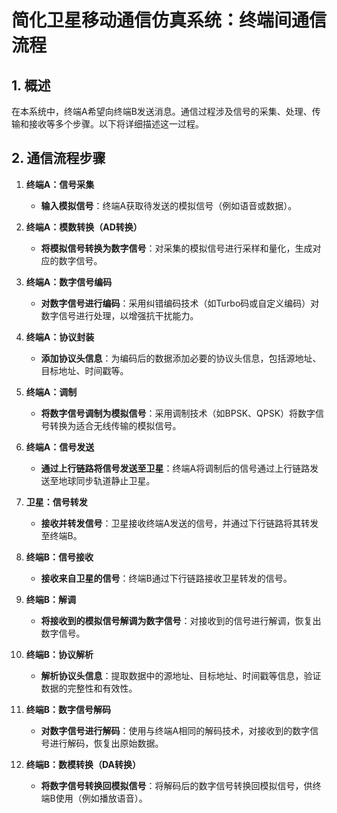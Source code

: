 # 简化卫星移动通信仿真系统：终端间通信流程

## 1. 概述

在本系统中，终端A希望向终端B发送消息。通信过程涉及信号的采集、处理、传输和接收等多个步骤。以下将详细描述这一过程。

## 2. 通信流程步骤

1. **终端A：信号采集**
   - **输入模拟信号**：终端A获取待发送的模拟信号（例如语音或数据）。

2. **终端A：模数转换（AD转换）**
   - **将模拟信号转换为数字信号**：对采集的模拟信号进行采样和量化，生成对应的数字信号。

3. **终端A：数字信号编码**
   - **对数字信号进行编码**：采用纠错编码技术（如Turbo码或自定义编码）对数字信号进行处理，以增强抗干扰能力。

4. **终端A：协议封装**
   - **添加协议头信息**：为编码后的数据添加必要的协议头信息，包括源地址、目标地址、时间戳等。

5. **终端A：调制**
   - **将数字信号调制为模拟信号**：采用调制技术（如BPSK、QPSK）将数字信号转换为适合无线传输的模拟信号。

6. **终端A：信号发送**
   - **通过上行链路将信号发送至卫星**：终端A将调制后的信号通过上行链路发送至地球同步轨道静止卫星。

7. **卫星：信号转发**
   - **接收并转发信号**：卫星接收终端A发送的信号，并通过下行链路将其转发至终端B。

8. **终端B：信号接收**
   - **接收来自卫星的信号**：终端B通过下行链路接收卫星转发的信号。

9. **终端B：解调**
   - **将接收到的模拟信号解调为数字信号**：对接收到的信号进行解调，恢复出数字信号。

10. **终端B：协议解析**
    - **解析协议头信息**：提取数据中的源地址、目标地址、时间戳等信息，验证数据的完整性和有效性。

11. **终端B：数字信号解码**
    - **对数字信号进行解码**：使用与终端A相同的解码技术，对接收到的数字信号进行解码，恢复出原始数据。

12. **终端B：数模转换（DA转换）**
    - **将数字信号转换回模拟信号**：将解码后的数字信号转换回模拟信号，供终端B使用（例如播放语音）。


